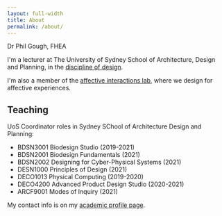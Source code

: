 ```yaml
---
layout: full-width
title: About
permalink: /about/
---
```


Dr Phil Gough, FHEA

I'm a lecturer at The University of Sydney School of Architecture, Design and Planning, in the [discipline of design](https://design.sydney.edu.au).

I'm also a member of the [affective interactions lab](https://design.sydney.edu.au/research/affectiveinteractions/), where we design for affective experiences.

## Teaching
UoS Coordinator roles in Sydney SChool of Architecture Design and Planning: 
- BDSN3001 Biodesign Studio (2019-2021)
- BDSN2001 Biodesign Fundamentals (2021) 
- BDSN2002 Designing for Cyber-Physical Systems (2021)
- DESN1000 Principles of Design (2021)
- DECO1013 Physical Computing (2019-2020)
- DECO4200 Advanced Product Design Studio (2020-2021)
- ARCF9001  Modes of Inquiry (2021)

My contact info is on my [academic profile page](https://www.sydney.edu.au/architecture/about/our-people/academic-staff/phillip-gough.html).